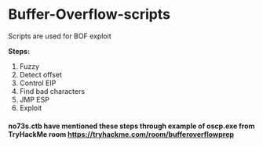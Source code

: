 # Buffer-Overflow-scripts
Scripts are used for BOF exploit

**Steps:**
1. Fuzzy
2. Detect offset
3. Control EIP
4. Find bad characters
5. JMP ESP
6. Exploit

#### no73s.ctb have mentioned these steps through example of oscp.exe from TryHackMe room https://tryhackme.com/room/bufferoverflowprep
